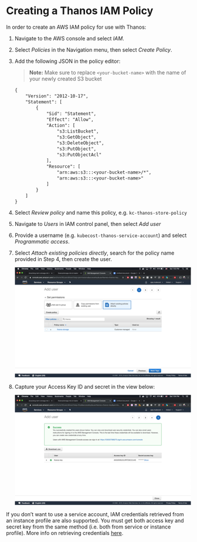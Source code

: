 Creating a Thanos IAM Policy
============================
In order to create an AWS IAM policy for use with Thanos:

1.  Navigate to the AWS console and select *IAM*.

2. Select *Policies* in the Navigation menu, then select *Create Policy*.

3. Add the following JSON in the policy editor:

    > **Note:** Make sure to replace `<your-bucket-name>` with the name of your newly created S3 bucket

    ```
    {
        "Version": "2012-10-17",
        "Statement": [
            {
                "Sid": "Statement",
                "Effect": "Allow",
                "Action": [
                    "s3:ListBucket",
                    "s3:GetObject",
                    "s3:DeleteObject",
                    "s3:PutObject",
                    "s3:PutObjectAcl"
                ],
                "Resource": [
                    "arn:aws:s3:::<your-bucket-name>/*",
                    "arn:aws:s3:::<your-bucket-name>"
                ]
            }
        ]
    }
    ```

4. Select _Review policy_ and name this policy, e.g. `kc-thanos-store-policy`

5. Navigate to _Users_ in IAM control panel, then select _Add user_

6. Provide a username (e.g. `kubecost-thanos-service-account`) and select _Programmatic access_.

7. Select _Attach existing policies directly_, search for the policy name provided in Step 4, then create the user.

    ![Attach existing](/images/attach-existing.png)

8. Capture your Access Key ID and secret in the view below:

    ![Successful user creation](/images/key-created.png)

If you don’t want to use a service account, IAM credentials retrieved from an instance profile are also supported.
You must get both access key and secret key from the same method (i.e. both from service or instance profile). More info on retrieving credentials [here](https://thanos.io/tip/thanos/storage.md/).